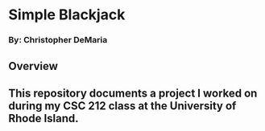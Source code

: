 # Simple Blackjack
### By: Christopher DeMaria

## Overview
This repository documents a project I worked on during my CSC 212 class at the University of Rhode Island.
- 
